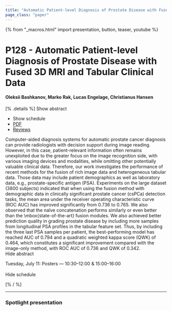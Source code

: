 ```yaml
---
title: "Automatic Patient-level Diagnosis of Prostate Disease with Fused 3D MRI and Tabular Clinical Data"
page_class: "paper"
---
```


{% from "_macros.html" import presentation, button, teaser, youtube %}

# P128 - Automatic Patient-level Diagnosis of Prostate Disease with Fused 3D MRI and Tabular Clinical Data

#### Oleksii Bashkanov, Marko Rak, Lucas Engelage, Christianus Hansen

[% .details %]
<a class="toggle_visibility" data-selector=".abstract" data-level="3">Show abstract</a>
- <a class="toggle_visibility" data-selector=".schedule" data-level="3">Show schedule</a>
- <a href="https://openreview.net/pdf?id=Oji7tGC4oI">PDF</a>
- <a href="https://openreview.net/forum?id=Oji7tGC4oI">Reviews</a>

<p>
    <span class="abstract">
        Computer-aided diagnosis systems for automatic prostate cancer diagnosis can provide radiologists with decision support during image reading. However, in this case, patient-relevant information often remains unexploited due to the greater focus on the image recognition side, with various imaging devices and modalities, while omitting other potentially valuable clinical data. Therefore, our work investigates the performance of recent methods for the fusion of rich image data and heterogeneous tabular data. Those data may include patient demographics as well as laboratory data, e.g., prostate-specific antigen (PSA). Experiments on the large dataset (3800 subjects) indicated that when using the fusion method with demographic data in clinically significant prostate cancer (csPCa) detection tasks, the mean area under the receiver operating characteristic curve (ROC AUC) has improved significantly from 0.736 to 0.765. We also observed that the naïve concatenation performs similarly or even better than the \mbox{state-of-the-art} fusion modules. We also achieved better prediction quality in grading prostate disease by including more samples from longitudinal PSA profiles in the tabular feature set. Thus, by including the three last PSA samples per patient, the best-performing model has reached AUC of 0.794 and a quadratic weighted kappa score (QWK) of 0.464, which constitutes a significant improvement compared with the image-only method, with ROC AUC of 0.736 and QWK of 0.342.
        <br>
        <span class="actions"><a class="toggle_visibility" data-level="2">Hide abstract</a></span>
    </span>
</p>

<p>
    <span class="schedule">
        Tuesday, July 11: Posters — 10:30–12:00 & 15:00–16:00<br>
        <br>
        <span class="actions"><a class="toggle_visibility" data-level="2">Hide schedule</a></span>
    </span>
</p>
[% / %]

---


### Spotlight presentation
